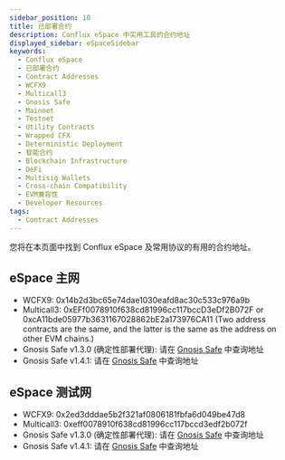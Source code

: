 ```yaml
---
sidebar_position: 10
title: 已部署合约
description: Conflux eSpace 中实用工具的合约地址
displayed_sidebar: eSpaceSidebar
keywords:
  - Conflux eSpace
  - 已部署合约
  - Contract Addresses
  - WCFX9
  - Multicall3
  - Gnosis Safe
  - Mainnet
  - Testnet
  - Utility Contracts
  - Wrapped CFX
  - Deterministic Deployment
  - 智能合约
  - Blockchain Infrastructure
  - DeFi
  - Multisig Wallets
  - Cross-chain Compatibility
  - EVM兼容性
  - Developer Resources
tags:
  - Contract Addresses
---
```


您将在本页面中找到 Conflux eSpace 及常用协议的有用的合约地址。

## eSpace 主网

- WCFX9: 0x14b2d3bc65e74dae1030eafd8ac30c533c976a9b
- Multicall3: 0xEFf0078910f638cd81996cc117bccD3eDf2B072F or 0xcA11bde05977b3631167028862bE2a173976CA11 (Two address contracts are the same, and the latter is the same as the address on other EVM chains.)
- Gnosis Safe v1.3.0 (确定性部署代理): 请在 [Gnosis Safe](https://github.com/safe-global/safe-contracts/blob/main/CHANGELOG.md#version-130-libs0) 中查询地址
- Gnosis Safe v1.4.1: 请在 [Gnosis Safe](https://github.com/safe-global/safe-contracts/blob/main/CHANGELOG.md#version-141) 中查询地址

## eSpace 测试网

- WCFX9: 0x2ed3dddae5b2f321af0806181fbfa6d049be47d8
- Multicall3: 0xeff0078910f638cd81996cc117bccd3edf2b072f
- Gnosis Safe v1.3.0 (确定性部署代理): 请在 [Gnosis Safe](https://github.com/safe-global/safe-contracts/blob/main/CHANGELOG.md#version-130-libs0) 中查询地址
- Gnosis Safe v1.4.1: 请在 [Gnosis Safe](https://github.com/safe-global/safe-contracts/blob/main/CHANGELOG.md#version-141) 中查询地址
